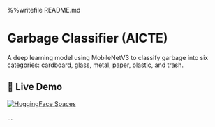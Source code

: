 %%writefile README.md
# Garbage Classifier (AICTE)

A deep learning model using MobileNetV3 to classify garbage into six categories: cardboard, glass, metal, paper, plastic, and trash.

## 🚀 Live Demo

[![HuggingFace Spaces](https://img.shields.io/badge/%F0%9F%A4%96%20HuggingFace-Demo-blue)](https://huggingface.co/spaces/GANESH756/AICTE)

...

